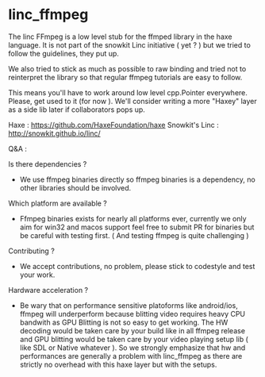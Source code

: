 # linc_ffmpeg

The linc FFmpeg is a low level stub for the ffmped library in the haxe language. It is not part of the snowkit Linc initiative ( yet ? ) but we tried to follow the guidelines, they put up.

We also tried to stick as much as possible to raw binding and tried not to reinterpret the library so that regular ffmpeg tutorials are easy to follow.

This means you'll have to work around low level cpp.Pointer everywhere. Please, get used to it (for now ). We'll consider writing a more "Haxey" layer as a side lib later if collaborators pops up.

Haxe : https://github.com/HaxeFoundation/haxe
Snowkit's Linc : http://snowkit.github.io/linc/

Q&A :

Is there dependencies ?
- We use ffmpeg binaries directly so ffmpeg binaries is a dependency, no other libraries should be involved.

Which platform are available ?
- Ffmpeg binaries exists for nearly all platforms ever, currently we only aim for win32 and macos support feel free to submit PR for binaries but be careful with testing first. ( And testing ffmpeg is quite challenging )

Contributing ?
- We accept contributions, no problem, please stick to codestyle and test your work.

Hardware acceleration ? 
- Be wary that on performance sensitive platoforms like android/ios, ffmpeg will underperform because blitting video requires heavy CPU bandwith as GPU Blitting is not so easy to get working. The HW decoding would be taken care by your build like in all ffmpeg release and GPU blitting would be taken care by your video playing setup lib ( like SDL or Native whatever ). So we strongly emphasize that hw and performances are generally a problem with linc_ffmpeg as there are strictly no overhead with this haxe layer but with the setups.




